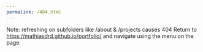 ```yaml
---
permalink: /404.html
---
```


Note: refreshing on subfolders like /about & /projects causes 404
Return to https://mathiasdrd.github.io/portfolio/ and navigate using the menu on the page.
